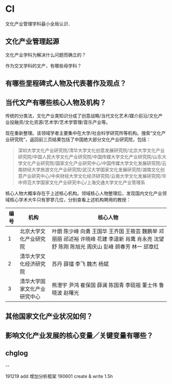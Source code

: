 # CI
文化产业管理学科最小全局认识．

## 文化产业管理起源
文化产业学科为解决什么问题而确立的？

作为交叉学科的文产，有哪些母学科？

## 有哪些里程碑式人物及代表著作及观点？


## 当代文产有哪些核心人物及机构？
传统的分类法，文化产业类知识分成了创意战略/当代文化艺术/媒介前沿/文化产业投融资/文化资源/艺术学/艺术学管理/音乐产业等。


现在重新整理。该领域学者主要集中在大学/社会科学研究所等机构。搜索“文化产业研究院”，返回前三页结果包括了中国绝大部分文化产业研究院，包括：
> 深圳大学文化产业研究院/清华大学文化创意发展研究院/北京大学文化产业研究院/中国人民大学文化产业研究院/中国传媒大学文化产业研究院/山东大学文化产业研究院/国家文化产业研究中心/中国传媒大学文化发展研究院/云南财经大学旅游文化产业研究院/武汉大学国家文化发展研究院/湖南文化创意产业研究中心/中央财经大学文化经济研究院/云南大学文化发展研究院/华中师范大学国家文化产业研究中心/上海交通大学文化产业管理系

核心人物大概率存在于上述核心机构。领域核心人物整理后，发现国内文化产业领域核心学术大牛只有寥寥几位，分别查看上述机构聘用的教授：

| 编号 | 机构 | 核心人物 | 
| -- | -- | -- | 
| 1 | 北京大学文化产业研究院 | 叶朗 陈少峰 向勇 王国华 王齐国 王筱芸 魏鹏举 邓丽丽 祁述裕 许晓峰 花建 李道新 肖鹰 肖永亮 沈望舒 陈刚 陈旭光 周庆山 彭峰 顾春芳 林一 邱章红| 
| 2 | 清华大学文化经济研究院 | 苏丹 薛镭 李飞 魏杰 杨斌 | 
| 3 | 清华大学国家文化产业研究中心 | 熊澄宇 尹鸿 崔保国 薛澜 陈国青 李砚祖 董士伟 鲁晓波 赵曙光|


## 其他国家文化产业状况如何？

## 影响文化产业发展的核心变量／关键变量有哪些？


## chglog
-- 

191219 add 增加分析框架
190601 create & write 1.5h 
